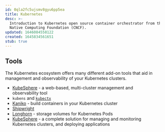 ```yaml
---
id: 0qla2fc5ujsmv8gyu6pp5ea
title: Kubernetes
desc: >-
  Introduction to Kubernetes open source container orchestrator from the Cloud
  Native Computing Foundation (CNCF).
updated: 1646084558122
created: 1645834561651
stub: true
---
```


## Tools

The Kubernetes ecosystem offers many different add-on tools that aid in management and observability of your Kubernetes clusters.

* [KubeSphere](https://kubesphere.io/) - a web-based, multi-cluster management and observability tool
* `kubens` and [`kubectx`](https://github.com/ahmetb/kubectx)
* [Kaniko](https://github.com/GoogleContainerTools/kaniko) - build containers in your Kubernetes cluster
* [Shipwright](https://github.com/shipwright-io/build)
* [Longhorn](https://longhorn.io/) - storage volumes for Kubernetes Pods
* [KubeSphere](https://kubesphere.io/) - a complete solution for managing and monitoring Kubernetes clusters, and deploying applications
